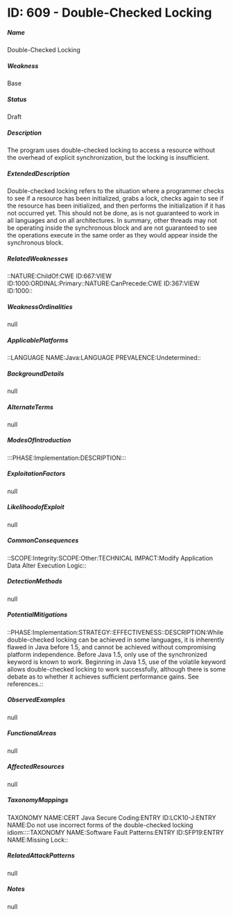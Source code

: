 # ID: 609 - Double-Checked Locking
<h5>Name</h5>Double-Checked Locking
<h5>Weakness</h5>Base
<h5>Status</h5>Draft
<h5>Description</h5>The program uses double-checked locking to access a resource without the overhead of explicit synchronization, but the locking is insufficient.
<h5>ExtendedDescription</h5>Double-checked locking refers to the situation where a programmer checks to see if a resource has been initialized, grabs a lock, checks again to see if the resource has been initialized, and then performs the initialization if it has not occurred yet. This should not be done, as is not guaranteed to work in all languages and on all architectures. In summary, other threads may not be operating inside the synchronous block and are not guaranteed to see the operations execute in the same order as they would appear inside the synchronous block.
<h5>RelatedWeaknesses</h5>::NATURE:ChildOf:CWE ID:667:VIEW ID:1000:ORDINAL:Primary::NATURE:CanPrecede:CWE ID:367:VIEW ID:1000::
<h5>WeaknessOrdinalities</h5>null
<h5>ApplicablePlatforms</h5>::LANGUAGE NAME:Java:LANGUAGE PREVALENCE:Undetermined::
<h5>BackgroundDetails</h5>null
<h5>AlternateTerms</h5>null
<h5>ModesOfIntroduction</h5>:::PHASE:Implementation:DESCRIPTION:::
<h5>ExploitationFactors</h5>null
<h5>LikelihoodofExploit</h5>null
<h5>CommonConsequences</h5>::SCOPE:Integrity:SCOPE:Other:TECHNICAL IMPACT:Modify Application Data Alter Execution Logic::
<h5>DetectionMethods</h5>null
<h5>PotentialMitigations</h5>::PHASE:Implementation:STRATEGY::EFFECTIVENESS::DESCRIPTION:While double-checked locking can be achieved in some languages, it is inherently flawed in Java before 1.5, and cannot be achieved without compromising platform independence. Before Java 1.5, only use of the synchronized keyword is known to work. Beginning in Java 1.5, use of the volatile keyword allows double-checked locking to work successfully, although there is some debate as to whether it achieves sufficient performance gains. See references.::
<h5>ObservedExamples</h5>null
<h5>FunctionalAreas</h5>null
<h5>AffectedResources</h5>null
<h5>TaxonomyMappings</h5>TAXONOMY NAME:CERT Java Secure Coding:ENTRY ID:LCK10-J:ENTRY NAME:Do not use incorrect forms of the double-checked locking idiom::::TAXONOMY NAME:Software Fault Patterns:ENTRY ID:SFP19:ENTRY NAME:Missing Lock::
<h5>RelatedAttackPatterns</h5>null
<h5>Notes</h5>null

